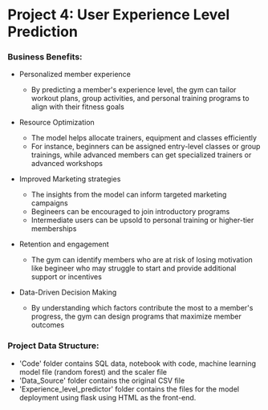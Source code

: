 # Project 4: User Experience Level Prediction

### Business Benefits:

* Personalized member experience

    - By predicting a member's experience level, the gym can tailor workout plans, group activities, and personal training programs to align with their fitness goals

* Resource Optimization

    - The model helps allocate trainers, equipment and classes efficiently
    - For instance, beginners can be assigned entry-level classes or group trainings, while advanced members can get specialized trainers or advanced workshops

* Improved Marketing strategies
    - The insights from the model can inform targeted marketing campaigns
    - Begineers can be encouraged to join introductory programs
    - Intermediate users can be upsold to personal training or higher-tier memberships

* Retention and engagement
    - The gym can identify members who are at risk of losing motivation like begineer who may struggle to start and provide additional support or incentives

* Data-Driven Decision Making
    - By understanding which factors contribute the most to a member's progress, the gym can design programs that maximize member outcomes



### Project Data Structure:

- 'Code' folder contains SQL data, notebook with code, machine learning model file (random forest) and the scaler file
- 'Data_Source' folder contains the original CSV file
- 'Experience_level_predictor' folder contains the files for the model deployment using flask using HTML as the front-end.
